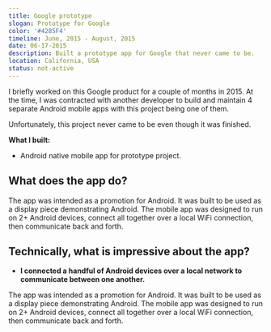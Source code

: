 ```yaml
---
title: Google prototype
slogan: Prototype for Google
color: '#4285F4'
timeline: June, 2015 - August, 2015
date: 06-17-2015
description: Built a prototype app for Google that never came to be.
location: California, USA
status: not-active
---
```


I briefly worked on this Google product for a couple of months in 2015. At the time, I was contracted with another developer to build and maintain 4 separate Android mobile apps with this project being one of them.

Unfortunately, this project never came to be even though it was finished.

**What I built:**

* Android native mobile app for prototype project.

## What does the app do?

The app was intended as a promotion for Android. It was built to be used as a display piece demonstrating Android. The mobile app was designed to run on 2+ Android devices, connect all together over a local WiFi connection, then communicate back and forth.

## Technically, what is impressive about the app?

* **I connected a handful of Android devices over a local network to communicate between one another.**

The app was intended as a promotion for Android. It was built to be used as a display piece demonstrating Android. The mobile app was designed to run on 2+ Android devices, connect all together over a local WiFi connection, then communicate back and forth.

